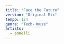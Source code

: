 ```yaml
---
title: "Face the Future"
version: "Original Mix"
tempo: 124
genre: "Tech-House"
artists:
  - annelli
---
```

